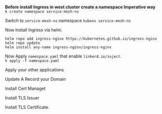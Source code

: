 
**Before install Ingress in west cluster create a namespace Imperative way**
`k create namespace service-mesh-ns`

Switch to `service-mesh-ns` namespace
`kubens service-mesh-ns`

Now Install Ingress via helm.
```
helm repo add ingress-nginx https://kubernetes.github.io/ingress-nginx
helm repo update
helm install any-name ingress-nginx/ingress-nginx
```

Now Apply `namespace.yaml` that enable `linkerd.io/inject`.\
`k apply -f namespace.yaml`

Apply your other applications

Update A Record your Domain

Install Cert Managet

Install TLS Issuer

Install TLS Certificate.

